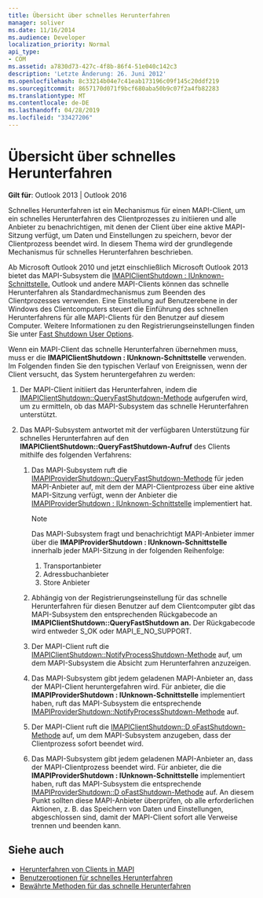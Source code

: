 ```yaml
---
title: Übersicht über schnelles Herunterfahren
manager: soliver
ms.date: 11/16/2014
ms.audience: Developer
localization_priority: Normal
api_type:
- COM
ms.assetid: a7830d73-427c-4f8b-86f4-51e040c142c3
description: 'Letzte Änderung: 26. Juni 2012'
ms.openlocfilehash: 8c33214b04e7c41eab173196c09f145c20ddf219
ms.sourcegitcommit: 8657170d071f9bcf680aba50b9c07f2a4fb82283
ms.translationtype: MT
ms.contentlocale: de-DE
ms.lasthandoff: 04/28/2019
ms.locfileid: "33427206"
---
```

# <a name="fast-shutdown-overview"></a>Übersicht über schnelles Herunterfahren

**Gilt für**: Outlook 2013 | Outlook 2016 
  
Schnelles Herunterfahren ist ein Mechanismus für einen MAPI-Client, um ein schnelles Herunterfahren des Clientprozesses zu initiieren und alle Anbieter zu benachrichtigen, mit denen der Client über eine aktive MAPI-Sitzung verfügt, um Daten und Einstellungen zu speichern, bevor der Clientprozess beendet wird. In diesem Thema wird der grundlegende Mechanismus für schnelles Herunterfahren beschrieben. 

Ab Microsoft Outlook 2010 und jetzt einschließlich Microsoft Outlook 2013 bietet das MAPI-Subsystem die [IMAPIClientShutdown : IUnknown-Schnittstelle.](imapiclientshutdowniunknown.md) Outlook und andere MAPI-Clients können das schnelle Herunterfahren als Standardmechanismus zum Beenden des Clientprozesses verwenden. Eine Einstellung auf Benutzerebene in der Windows des Clientcomputers steuert die Einführung des schnellen Herunterfahrens für alle MAPI-Clients für den Benutzer auf diesem Computer. Weitere Informationen zu den Registrierungseinstellungen finden Sie unter [Fast Shutdown User Options](fast-shutdown-user-options.md).
  
Wenn ein MAPI-Client das schnelle Herunterfahren übernehmen muss, muss er die **IMAPIClientShutdown : IUnknown-Schnittstelle** verwenden. Im Folgenden finden Sie den typischen Verlauf von Ereignissen, wenn der Client versucht, das System heruntergefahren zu werden: 
  
1. Der MAPI-Client initiiert das Herunterfahren, indem die [IMAPIClientShutdown::QueryFastShutdown-Methode](imapiclientshutdown-queryfastshutdown.md) aufgerufen wird, um zu ermitteln, ob das MAPI-Subsystem das schnelle Herunterfahren unterstützt. 
    
2. Das MAPI-Subsystem antwortet mit der verfügbaren Unterstützung für schnelles Herunterfahren auf den **IMAPIClientShutdown::QueryFastShutdown-Aufruf** des Clients mithilfe des folgenden Verfahrens: 
    
    1. Das MAPI-Subsystem ruft die [IMAPIProviderShutdown::QueryFastShutdown-Methode](imapiprovidershutdown-queryfastshutdown.md) für jeden MAPI-Anbieter auf, mit dem der MAPI-Clientprozess über eine aktive MAPI-Sitzung verfügt, wenn der Anbieter die [IMAPIProviderShutdown : IUnknown-Schnittstelle](imapiprovidershutdowniunknown.md) implementiert hat. 
        
       > [!NOTE]
       >  Das MAPI-Subsystem fragt und benachrichtigt MAPI-Anbieter immer über die **IMAPIProviderShutdown : IUnknown-Schnittstelle** innerhalb jeder MAPI-Sitzung in der folgenden Reihenfolge:
       > 1. Transportanbieter
       > 2. Adressbuchanbieter
       > 3. Store Anbieter 
    
    2. Abhängig von der Registrierungseinstellung für das schnelle Herunterfahren für diesen Benutzer auf dem Clientcomputer gibt das MAPI-Subsystem den entsprechenden Rückgabecode an **IMAPIClientShutdown::QueryFastShutdown an.** Der Rückgabecode wird entweder S_OK oder MAPI_E_NO_SUPPORT.
        
    3. Der MAPI-Client ruft die [IMAPIClientShutdown::NotifyProcessShutdown-Methode](imapiclientshutdown-notifyprocessshutdown.md) auf, um dem MAPI-Subsystem die Absicht zum Herunterfahren anzuzeigen. 
        
    4. Das MAPI-Subsystem gibt jedem geladenen MAPI-Anbieter an, dass der MAPI-Client heruntergefahren wird. Für anbieter, die die **IMAPIProviderShutdown : IUnknown-Schnittstelle** implementiert haben, ruft das MAPI-Subsystem die entsprechende [IMAPIProviderShutdown::NotifyProcessShutdown-Methode](imapiprovidershutdown-notifyprocessshutdown.md) auf. 
        
    5. Der MAPI-Client ruft die [IMAPIClientShutdown::D oFastShutdown-Methode](imapiclientshutdown-dofastshutdown.md) auf, um dem MAPI-Subsystem anzugeben, dass der Clientprozess sofort beendet wird. 
        
    6. Das MAPI-Subsystem gibt jedem geladenen MAPI-Anbieter an, dass der MAPI-Clientprozess beendet wird. Für anbieter, die die **IMAPIProviderShutdown : IUnknown-Schnittstelle** implementiert haben, ruft das MAPI-Subsystem die entsprechende [IMAPIProviderShutdown::D oFastShutdown-Methode](imapiprovidershutdown-dofastshutdown.md) auf. An diesem Punkt sollten diese MAPI-Anbieter überprüfen, ob alle erforderlichen Aktionen, z. B. das Speichern von Daten und Einstellungen, abgeschlossen sind, damit der MAPI-Client sofort alle Verweise trennen und beenden kann. 
    
## <a name="see-also"></a>Siehe auch

- [Herunterfahren von Clients in MAPI](client-shutdown-in-mapi.md)
- [Benutzeroptionen für schnelles Herunterfahren](fast-shutdown-user-options.md)
- [Bewährte Methoden für das schnelle Herunterfahren](best-practices-for-fast-shutdown.md)

